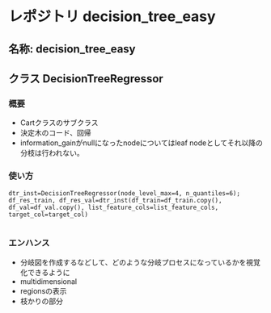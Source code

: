 # レポジトリ decision_tree_easy 
## 名称: decision_tree_easy




## クラス DecisionTreeRegressor 
### 概要
- Cartクラスのサブクラス
- 決定木のコード、回帰
- information_gainがnullになったnodeについてはleaf nodeとしてそれ以降の分枝は行われない。

### 使い方
```
dtr_inst=DecisionTreeRegressor(node_level_max=4, n_quantiles=6);
df_res_train, df_res_val=dtr_inst(df_train=df_train.copy(), df_val=df_val.copy(), list_feature_cols=list_feature_cols, target_col=target_col)
   
```


### エンハンス 
- 分岐図を作成するなどして、どのような分岐プロセスになっているかを視覚化できるように
- multidimensional
- regionsの表示
- 枝かりの部分





